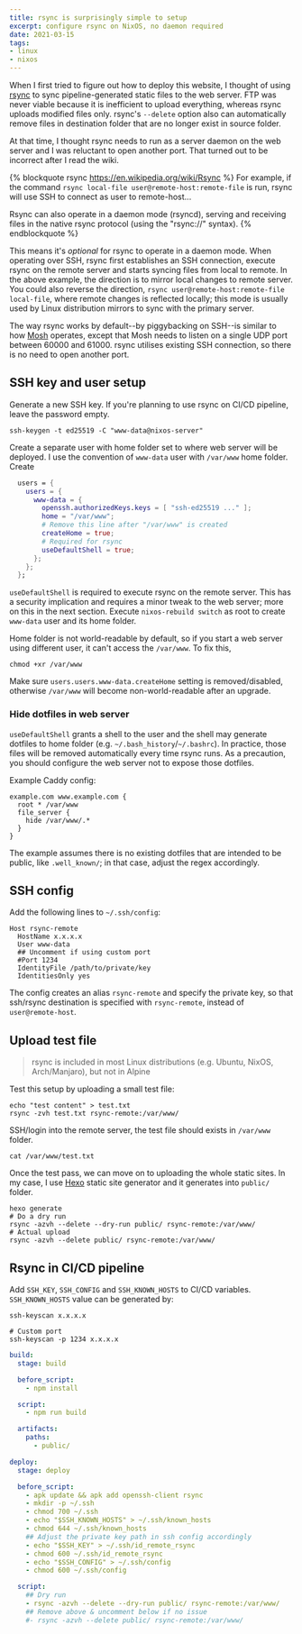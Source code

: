 ```yaml
---
title: rsync is surprisingly simple to setup
excerpt: configure rsync on NixOS, no daemon required
date: 2021-03-15
tags:
- linux
- nixos
---
```


When I first tried to figure out how to deploy this website, I thought of using [rsync](https://en.wikipedia.org/wiki/Rsync) to sync pipeline-generated static files to the web server. FTP was never viable because it is inefficient to upload everything, whereas rsync uploads modified files only. rsync's `--delete` option also can automatically remove files in destination folder that are no longer exist in source folder.

At that time, I thought rsync needs to run as a server daemon on the web server and I was reluctant to open another port. That turned out to be incorrect after I read the wiki.

{% blockquote rsync https://en.wikipedia.org/wiki/Rsync %}
For example, if the command `rsync local-file user@remote-host:remote-file` is run, rsync will use SSH to connect as user to remote-host...

Rsync can also operate in a daemon mode (rsyncd), serving and receiving files in the native rsync protocol (using the "rsync://" syntax).
{% endblockquote %}

This means it's _optional_ for rsync to operate in a daemon mode. When operating over SSH, rsync first establishes an SSH connection, execute rsync on the remote server and starts syncing files from local to remote. In the above example, the direction is to mirror local changes to remote server. You could also reverse the direction, `rsync user@remote-host:remote-file local-file`, where remote changes is reflected locally; this mode is usually used by Linux distribution mirrors to sync with the primary server.

The way rsync works by default--by piggybacking on SSH--is similar to how [Mosh](https://mosh.org/) operates, except that Mosh needs to listen on a single UDP port between 60000 and 61000. rsync utilises existing SSH connection, so there is no need to open another port.

## SSH key and user setup

Generate a new SSH key. If you're planning to use rsync on CI/CD pipeline, leave the password empty.

```
ssh-keygen -t ed25519 -C "www-data@nixos-server"
```

Create a separate user with home folder set to where web server will be deployed. I use the convention of `www-data` user with `/var/www` home folder. Create

``` nix /etc/nixos/configuration.nix
  users = {
    users = {
      www-data = {
        openssh.authorizedKeys.keys = [ "ssh-ed25519 ..." ];
        home = "/var/www";
        # Remove this line after "/var/www" is created
        createHome = true;
        # Required for rsync
        useDefaultShell = true;
      };
    };
  };
```

`useDefaultShell` is required to execute rsync on the remote server. This has a security implication and requires a minor tweak to the web server; more on this in the next section. Execute `nixos-rebuild switch` as root to create `www-data` user and its home folder.

Home folder is not world-readable by default, so if you start a web server using different user, it can't access the `/var/www`. To fix this,

```
chmod +xr /var/www
```

Make sure `users.users.www-data.createHome` setting is removed/disabled, otherwise `/var/www` will become non-world-readable after an upgrade.

### Hide dotfiles in web server

`useDefaultShell` grants a shell to the user and the shell may generate dotfiles to home folder (e.g. `~/.bash_history`/`~/.bashrc`). In practice, those files will be removed automatically every time rsync runs. As a precaution, you should configure the web server not to expose those dotfiles.

Example Caddy config:

``` plain Caddyfile
example.com www.example.com {
  root * /var/www
  file_server {
    hide /var/www/.*
  }
}
```

The example assumes there is no existing dotfiles that are intended to be public, like `.well_known/`; in that case, adjust the regex accordingly.

## SSH config

Add the following lines to `~/.ssh/config`:

```
Host rsync-remote
  HostName x.x.x.x
  User www-data
  ## Uncomment if using custom port
  #Port 1234
  IdentityFile /path/to/private/key
  IdentitiesOnly yes
```

The config creates an alias `rsync-remote` and specify the private key, so that ssh/rsync destination is specified with `rsync-remote`, instead of `user@remote-host`.

## Upload test file

> rsync is included in most Linux distributions (e.g. Ubuntu, NixOS, Arch/Manjaro), but not in Alpine

Test this setup by uploading a small test file:

```
echo "test content" > test.txt
rsync -zvh test.txt rsync-remote:/var/www/
```

SSH/login into the remote server, the test file should exists in `/var/www` folder.

```
cat /var/www/test.txt
```

Once the test pass, we can move on to uploading the whole static sites. In my case, I use [Hexo](https://hexo.io/) static site generator and it generates into `public/` folder.

```
hexo generate
# Do a dry run
rsync -azvh --delete --dry-run public/ rsync-remote:/var/www/
# Actual upload
rsync -azvh --delete public/ rsync-remote:/var/www/
```

## Rsync in CI/CD pipeline

Add `SSH_KEY`, `SSH_CONFIG` and `SSH_KNOWN_HOSTS` to CI/CD variables. `SSH_KNOWN_HOSTS` value can be generated by:

```
ssh-keyscan x.x.x.x

# Custom port
ssh-keyscan -p 1234 x.x.x.x
```

``` yml .gitlab-ci.yml
build:
  stage: build

  before_script:
    - npm install

  script:
    - npm run build

  artifacts:
    paths:
      - public/

deploy:
  stage: deploy

  before_script:
    - apk update && apk add openssh-client rsync
    - mkdir -p ~/.ssh
    - chmod 700 ~/.ssh
    - echo "$SSH_KNOWN_HOSTS" > ~/.ssh/known_hosts
    - chmod 644 ~/.ssh/known_hosts
    ## Adjust the private key path in ssh config accordingly
    - echo "$SSH_KEY" > ~/.ssh/id_remote_rsync
    - chmod 600 ~/.ssh/id_remote_rsync
    - echo "$SSH_CONFIG" > ~/.ssh/config
    - chmod 600 ~/.ssh/config

  script:
    ## Dry run
    - rsync -azvh --delete --dry-run public/ rsync-remote:/var/www/
    ## Remove above & uncomment below if no issue
    #- rsync -azvh --delete public/ rsync-remote:/var/www/
```
